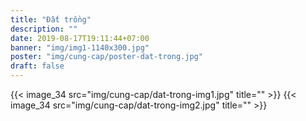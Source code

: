 ```yaml
---
title: "Đất trồng"
description: ""
date: 2019-08-17T19:11:44+07:00
banner: "img/img1-1140x300.jpg"
poster: "img/cung-cap/poster-dat-trong.jpg"
draft: false
---
```


<div class="row text-center">
    {{< image_34 src="img/cung-cap/dat-trong-img1.jpg" title="" >}}
    {{< image_34 src="img/cung-cap/dat-trong-img2.jpg" title="" >}}
</div>